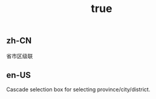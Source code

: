 ﻿---
order: 0
title:
  zh-CN: 基本
  en-US: Basic
---

## zh-CN

省市区级联

## en-US

Cascade selection box for selecting province/city/district.
